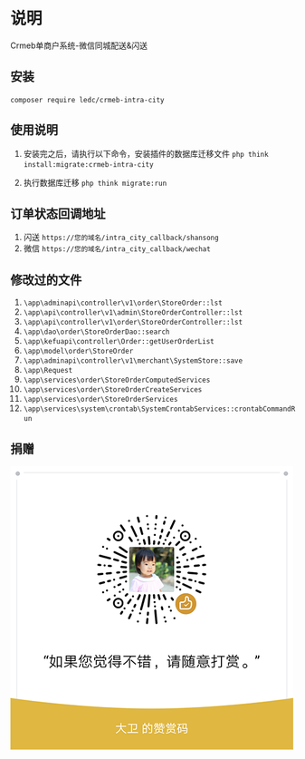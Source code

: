 # 说明

Crmeb单商户系统-微信同城配送&闪送

## 安装

`composer require ledc/crmeb-intra-city`

## 使用说明

1. 安装完之后，请执行以下命令，安装插件的数据库迁移文件 `php think install:migrate:crmeb-intra-city`

2. 执行数据库迁移 `php think migrate:run`

## 订单状态回调地址

1. 闪送 `https://您的域名/intra_city_callback/shansong`
2. 微信 `https://您的域名/intra_city_callback/wechat`

## 修改过的文件

1. `\app\adminapi\controller\v1\order\StoreOrder::lst`
2. `\app\api\controller\v1\admin\StoreOrderController::lst`
3. `\app\api\controller\v1\order\StoreOrderController::lst`
4. `\app\dao\order\StoreOrderDao::search`
5. `\app\kefuapi\controller\Order::getUserOrderList`
6. `\app\model\order\StoreOrder`
7. `\app\adminapi\controller\v1\merchant\SystemStore::save`
8. `\app\Request`
9. `\app\services\order\StoreOrderComputedServices`
10. `\app\services\order\StoreOrderCreateServices`
11. `\app\services\order\StoreOrderServices`
12. `\app\services\system\crontab\SystemCrontabServices::crontabCommandRun`

## 捐赠

![reward](reward.png)
